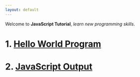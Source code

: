 ```yaml
---
layout: default
---
```


Welcome to **JavaScript Tutorial**, _learn new programming skills_.

# 1. [Hello World Program](./2022/05/24/js1.html)

# 2. [JavaScript Output](./2022/05/24/js2.html)

